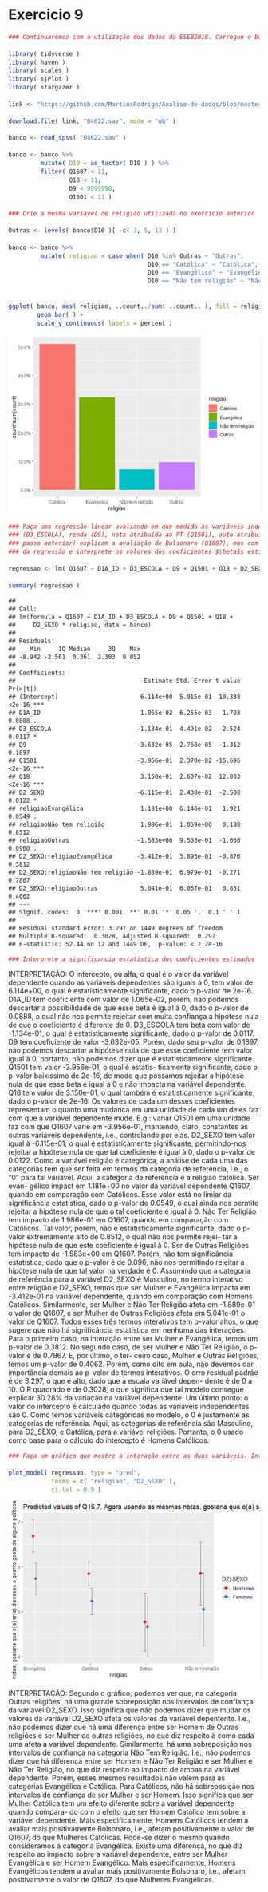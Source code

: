 Exercicio 9
================

``` r
### Continuaremos com a utilização dos dados do ESEB2018. Carregue o banco da mesma forma que nos exercicios anteriores

library( tidyverse )
library( haven )
library( scales )
library( sjPlot )
library( stargazer )

link <- "https://github.com/MartinsRodrigo/Analise-de-dados/blob/master/04622.sav?raw=true"

download.file( link, "04622.sav", mode = "wb" )

banco <- read_spss( "04622.sav" ) 

banco <- banco %>%
         mutate( D10 = as_factor( D10 ) ) %>%
         filter( Q1607 < 11, 
                 Q18 < 11,
                 D9 < 9999998,
                 Q1501 < 11 )

### Crie a mesma variável de religião utilizada no exercício anterior

Outras <- levels( banco$D10 )[ -c( 3, 5, 13 ) ]

banco <- banco %>%
         mutate( religiao = case_when( D10 %in% Outras ~ "Outras",
                                       D10 == "Católica" ~ "Católica",
                                       D10 == "Evangélica" ~ "Evangélica",
                                       D10 == "Não tem religião" ~ "Não tem religião" ) )


ggplot( banco, aes( religiao, ..count../sum( ..count.. ), fill = religiao ) ) +
        geom_bar( ) +
        scale_y_continuous( labels = percent )
```

![](exercicio_9_files/figure-gfm/unnamed-chunk-1-1.png)<!-- -->

``` r
### Faça uma regressão linear avaliando em que medida as variáveis independentes utilizadas nos exercícios 7 e 8, idade(D1A_ID), educação
### (D3_ESCOLA), renda (D9), nota atribuída ao PT (Q1501), auto-atribuição ideológica (Q18), sexo (D2_SEXO) e religião (variável criada no
### passo anterior) explicam a avaliação de Bolsonaro (Q1607), mas com uma interação entre as variáveis religião e sexo. Exiba o resultado
### da regressão e interprete os valores dos coeficientes $\beta$s estimados.

regressao <- lm( Q1607 ~ D1A_ID + D3_ESCOLA + D9 + Q1501 + Q18 + D2_SEXO * religiao, data = banco )

summary( regressao )
```

    ## 
    ## Call:
    ## lm(formula = Q1607 ~ D1A_ID + D3_ESCOLA + D9 + Q1501 + Q18 + 
    ##     D2_SEXO * religiao, data = banco)
    ## 
    ## Residuals:
    ##    Min     1Q Median     3Q    Max 
    ## -8.942 -2.561  0.361  2.303  9.052 
    ## 
    ## Coefficients:
    ##                                    Estimate Std. Error t value Pr(>|t|)    
    ## (Intercept)                       6.114e+00  5.915e-01  10.338   <2e-16 ***
    ## D1A_ID                            1.065e-02  6.255e-03   1.703   0.0888 .  
    ## D3_ESCOLA                        -1.134e-01  4.491e-02  -2.524   0.0117 *  
    ## D9                               -3.632e-05  2.768e-05  -1.312   0.1897    
    ## Q1501                            -3.956e-01  2.370e-02 -16.696   <2e-16 ***
    ## Q18                               3.150e-01  2.607e-02  12.083   <2e-16 ***
    ## D2_SEXO                          -6.115e-01  2.438e-01  -2.508   0.0122 *  
    ## religiaoEvangélica                1.181e+00  6.146e-01   1.921   0.0549 .  
    ## religiaoNão tem religião          1.986e-01  1.059e+00   0.188   0.8512    
    ## religiaoOutras                   -1.583e+00  9.503e-01  -1.666   0.0960 .  
    ## D2_SEXO:religiaoEvangélica       -3.412e-01  3.895e-01  -0.876   0.3812    
    ## D2_SEXO:religiaoNão tem religião -1.889e-01  6.979e-01  -0.271   0.7867    
    ## D2_SEXO:religiaoOutras            5.041e-01  6.067e-01   0.831   0.4062    
    ## ---
    ## Signif. codes:  0 '***' 0.001 '**' 0.01 '*' 0.05 '.' 0.1 ' ' 1
    ## 
    ## Residual standard error: 3.297 on 1449 degrees of freedom
    ## Multiple R-squared:  0.3028, Adjusted R-squared:  0.297 
    ## F-statistic: 52.44 on 12 and 1449 DF,  p-value: < 2.2e-16

``` r
### Interprete a significancia estatística dos coeficientes estimados
```

INTERPRETAÇÃO: O intercepto, ou alfa, o qual é o valor da variável
dependente quando as variáveis dependentes são iguais à 0, tem valor de
6.114e+00, o qual é estatísticamente significante, dado o p-valor de
2e-16. D1A\_ID tem coeficiente com valor de 1.065e-02, porém, não
podemos descartar a possibilidade de que esse beta é igual à 0, dado o
p-valor de 0.0888, o qual não nos permite rejeitar com muita confiança a
hipótese nula de que o coeficiente é diferente de 0. D3\_ESCOLA tem beta
com valor de -1.134e-01, o qual é estatisticamente significante, dado o
p-valor de 0.0117. D9 tem coeficiente de valor -3.632e-05. Porém, dado
seu p-valor de 0.1897, não podemos descartar a hipótese nula de que esse
coeficiente tem valor igual à 0, portanto, não podemos dizer que é
estatisticamente significante. Q1501 tem valor -3.956e-01, o qual é
estatis- ticamente significante, dado o p-valor baixíssimo de 2e-16, de
modo que possamos rejeitar a hipótese nula de que esse beta é igual à 0
e não impacta na variável dependente. Q18 tem valor de 3.150e-01, o qual
também é estatisticamente significante, dado o p-valor de 2e-16. Os
valores de cada um desses coeficientes representam o quanto uma mudança
em uma unidade de cada um deles faz com que a variável dependente mude.
E.g.: variar Q1501 em uma unidade faz com que Q1607 varie em -3.956e-01,
mantendo, claro, constantes as outras variáveis dependente, i.e.,
controlando por elas. D2\_SEXO tem valor igual à -6.115e-01, o qual é
estatisticamente significante, permitindo-nos rejeitar a hipótese nula
de que tal coeficiente é igual à 0, dado o p-valor de 0.0122. Como a
variável religião é categórica, a análise de cada uma das categorias tem
que ser feita em termos da categoria de referência, i.e., o “0” para tal
variável. Aqui, a categoria de referência é a religião católica. Ser
evan- gélico impact em 1.181e+00 no valor da variável dependente Q1607,
quando em comparação com Católicos. Esse valor está no limiar da
significância estatística, dado o p-valor de 0.0549, o qual ainda nos
permite rejeitar a hipótese nula de que o tal coeficiente é igual à 0.
Não Ter Religião tem impacto de 1.986e-01 em Q1607, quando em
comparação com Católicos. Tal valor, porém, não é estatisticamente
significante, dado o p-valor extremamente alto de 0.8512, o qual não nos
permite rejei- tar a hipótese nula de que este coeficiente é igual à 0.
Ser de Outras Religiões tem impacto de -1.583e+00 em Q1607. Porém, não
tem significância estatística, dado que o p-valor é de 0.096, não nos
permitindo rejeitar a hipótese nula de que tal valor na verdade é 0.
Assumindo que a categoria de referência para a variável D2\_SEXO é
Masculino, no termo interativo entre religião e D2\_SEXO, temos que ser
Mulher e Evangélica impacta em -3.412e-01 na variável dependente, quando
em comparação com Homens Católicos. Similarmente, ser Mulher e Não Ter
Religião afeta em -1.889e-01 o valor de Q1607, e ser Mulher de Outras
Religiões afeta em 5.041e-01 o valor de Q1607. Todos esses três termos
interativos tem p-valor altos, o que sugere que não há significância
estatística em nenhuma das interações. Para o primeiro caso, na
interação entre ser Mulher e Evangélica, temos um p-valor de 0.3812.
No segundo caso, de ser Mulher e Não Ter Religião, o p-valor é de
0.7867. E, por último, o ter- ceiro caso, Mulher e Outras Religiões,
temos um p-valor de 0.4062. Porém, como dito em aula, não devemos dar
importância demais ao p-valor de termos interativos. O erro residual
padrão é de 3.297, o que é alto, dado que a escala variável depen- dente
é de 0 a 10. O R quadrado é de 0.3028, o que significa que tal modelo
consegue explicar 30.28% da variação na variável dependente. Um último
ponto: o valor do intercepto é calculado quando todas as variáveis
independentes são 0. Como temos variáveis categóricas no modelo, o 0 é
justamente as categorias de referência. Aqui, as categorias de
referência são Masculino, para D2\_SEXO, e Católica, para a variável
religiões. Portanto, o 0 usado como base para o cálculo do intercepto é
Homens Católicos.

``` r
### Faça um gráfico que mostre a interação entre as duas variáveis. Interprete o resultado apresentado.

plot_model( regressao, type = "pred",
            terms = c( "religiao", "D2_SEXO" ),
            ci.lvl = 0.9 )
```

![](exercicio_9_files/figure-gfm/unnamed-chunk-2-1.png)<!-- -->

INTERPRETAÇÃO: Segundo o gráfico, podemos ver que, na categoria Outras
religiões, há uma grande sobreposição nos intervalos de confiança da
variável D2\_SEXO. Isso significa que não podemos dizer que mudar os
valores da variável D2\_SEXO afeta os valores da variável depentente.
I.e., não podemos dizer que há uma diferença entre ser Homem de Outras
religiões e ser Mulher de outras religiões, no que diz respeito à como
cada uma afeta a variável dependente. Similarmente, há uma sobreposição
nos intervalos de confiança na categoria Não Tem Religião. I.e., não
podemos dizer que há diferença entre ser Homem e Não Ter Religião e ser
Mulher e Não Ter Religião, no que diz respeito ao impacto de ambas na
variável dependente. Porém, esses mesmos resultados não valem para as
categorias Evangélica e Católica. Para Católicos, não há sobreposição
nos intervalos de confiança de ser Mulher e ser Homem. Isso significa
que ser Mulher Católica tem um efeito diferente sobre a variável
dependente quando compara- do com o efeito que ser Homem Católico tem
sobre a variável dependente. Mais especificamente, Homens Católicos
tendem a avaliar mais positivamente Bolsonaro, i.e., afetam
positivamente o valor de Q1607, do que Mulheres Católicas. Pode-se dizer
o mesmo quando consideramos a categoria Evangélica. Existe uma
diferença, no que diz respeito ao impacto sobre a variável dependente,
entre ser Mulher Evangélica e ser Homem Evangélico. Mais
especificamente, Homens Evangélicos tendem a avaliar mais positivamente
Bolsonaro, i.e., afetam positivamente o valor de Q1607, do que Mulheres
Evangélicas.
